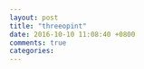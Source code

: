 ```yaml
---
layout: post
title: "threeopint"
date: 2016-10-10 11:08:40 +0800
comments: true
categories: 
---
```


